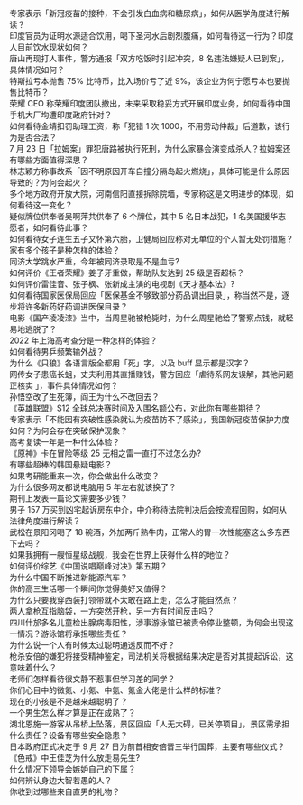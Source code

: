 专家表示「新冠疫苗的接种，不会引发白血病和糖尿病」，如何从医学角度进行解读？  
印度官员为证明水源适合饮用，喝下圣河水后剧烈腹痛，如何看待这一行为？印度人目前饮水现状如何？  
唐山再现打人事件，警方通报「双方吃饭时引起冲突，8 名违法嫌疑人已到案」，具体情况如何？  
特斯拉亏本抛售 75% 比特币，比入场价亏了近 9%，该企业为何宁愿亏本也要抛售比特币？  
荣耀 CEO 称荣耀印度团队撤出，未来采取稳妥方式开展印度业务，如何看待中国手机大厂均遭印度政府针对？  
如何看待金靖扣罚助理工资，称「犯错 1 次 1000，不用劳动仲裁」后道歉，该行为是否合法？  
7 月 23 日「拉姆案」罪犯唐路被执行死刑，为什么家暴会演变成杀人？拉姆案还有哪些方面值得深思？  
林志颖方称事故系「因不明原因开车自撞分隔岛起火燃烧」，具体可能是什么原因导致的？为何会起火？  
多个地方政府开放大院，河南信阳直接拆除院墙，专家称这是文明进步的体现，如何看待这一变化？  
疑似牌位供奉者吴啊萍共供奉了 6 个牌位，其中 5 名日本战犯，1 名美国援华志愿者，如何看待此事？  
如何看待女子连生五子又怀第六胎，卫健局回应称对无单位的个人暂无处罚措施？家有多个孩子是种怎样的体验？  
同济大学跳水严重，今年被同济录取是不是血亏?  
如何评价《王者荣耀》姜子牙重做，帮助队友达到 25 级是否超标？  
如何评价雷佳音、张子枫、张新成主演的电视剧《天才基本法》?  
如何看待国家医保局回应「医保基金不够致部分药品调出目录」，称当然不是，逐步将许多新药好药调进医保目录？  
电影《国产凌凌漆》当中，当周星驰被枪毙时，为什么周星驰给了警察点钱，就轻易地逃脱了？  
2022 年上海高考查分是一种怎样的体验？  
如何看待男乒频繁输外战？  
为什么《只狼》各语言版全都用「死」字，以及 buff 显示都是汉字？  
网传女子患癌长蛆，丈夫利用其直播赚钱，警方回应「虐待系网友误解，其他问题正核实 」，事件具体情况如何？  
孙悟空改了生死簿，阎王为什么不改回去？  
《英雄联盟》S12 全球总决赛时间及入围名额公布，对此你有哪些期待？  
专家表示「不能因有突破性感染就认为疫苗防不了感染」，我国新冠疫苗保护力度如何？为何会存在突破保护现象？  
高考复读一年是一种什么体验？  
《原神》卡在冒险等级 25 无相之雷一直打不过怎么办?  
有哪些超棒的韩国悬疑电影？  
如果考研能重来一次，你会做出什么改变？  
为什么很多网友都说电脑用 5 年左右就该换了？  
期刊上发表一篇论文需要多少钱？  
男子 157 万买到凶宅起诉房东中介，中介称待法院判决后会按流程回购，如何从法律角度进行解读？  
武松在景阳冈喝了 18 碗酒，外加两斤熟牛肉，正常人的胃一次性能塞这么多东西下去吗？  
如果我拥有一艘恒星级战舰，我会在世界上获得什么样的地位？  
如何评价综艺《中国说唱巅峰对决》第五期？  
为什么中国不断推进新能源汽车？  
你的高三生活哪一个瞬间你觉得美好又值得？  
为什么只要我穿西装打领带就不太敢在路上走，怎么才能自然点？  
两人拿枪互指脑袋，一方突然开枪，另一方有时间反击吗？  
四川什邡多名儿童检出腺病毒阳性，涉事游泳馆已被责令停业整顿，为何会出现这一情况？游泳馆将承担哪些责任？  
为什么说一个人有时候太过聪明通透反而不好？  
枪杀安倍的嫌犯将接受精神鉴定，司法机关将根据结果决定是否对其提起诉讼，这意味着什么？  
老师们怎样看待很文静不惹事但学习差的同学？  
你们心目中的微氪、小氪、中氪、氪金大佬是什么样的标准？  
现在的小孩是不是越来越聪明了？  
一个男生怎么样才算是正在成熟了？  
湖北恩施一游客从吊桥上坠落，景区回应「人无大碍，已关停项目」，景区需承担什么责任？设备有哪些安全隐患？  
日本政府正式决定于 9 月 27 日为前首相安倍晋三举行国葬，主要有哪些仪式？  
《色戒》中王佳芝为什么放走易先生?  
什么情况下领导会嫉妒自己的下属？  
如何辨认身边大智若愚的人？  
你收到过哪些来自直男的礼物？  
